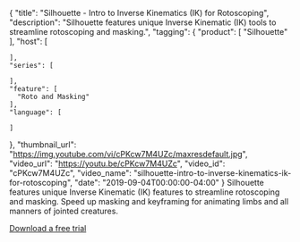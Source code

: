 {
  "title": "Silhouette - Intro to Inverse Kinematics (IK) for Rotoscoping",
  "description": "Silhouette features unique Inverse Kinematic (IK) tools to streamline rotoscoping and masking.",
  "tagging": {
    "product": [
      "Silhouette"
    ],
    "host": [

    ],
    "series": [

    ],
    "feature": [
      "Roto and Masking"
    ],
    "language": [

    ]
  },
  "thumbnail_url": "https://img.youtube.com/vi/cPKcw7M4UZc/maxresdefault.jpg",
  "video_url": "https://youtu.be/cPKcw7M4UZc",
  "video_id": "cPKcw7M4UZc",
  "video_name": "silhouette-intro-to-inverse-kinematics-ik-for-rotoscoping",
  "date": "2019-09-04T00:00:00-04:00"
}
Silhouette features unique Inverse Kinematic (IK) features to streamline rotoscoping and masking. Speed up masking and keyframing for animating limbs and all manners of jointed creatures.

[Download a free trial](https://www.silhouettefx.com/silhouette/ "download")
